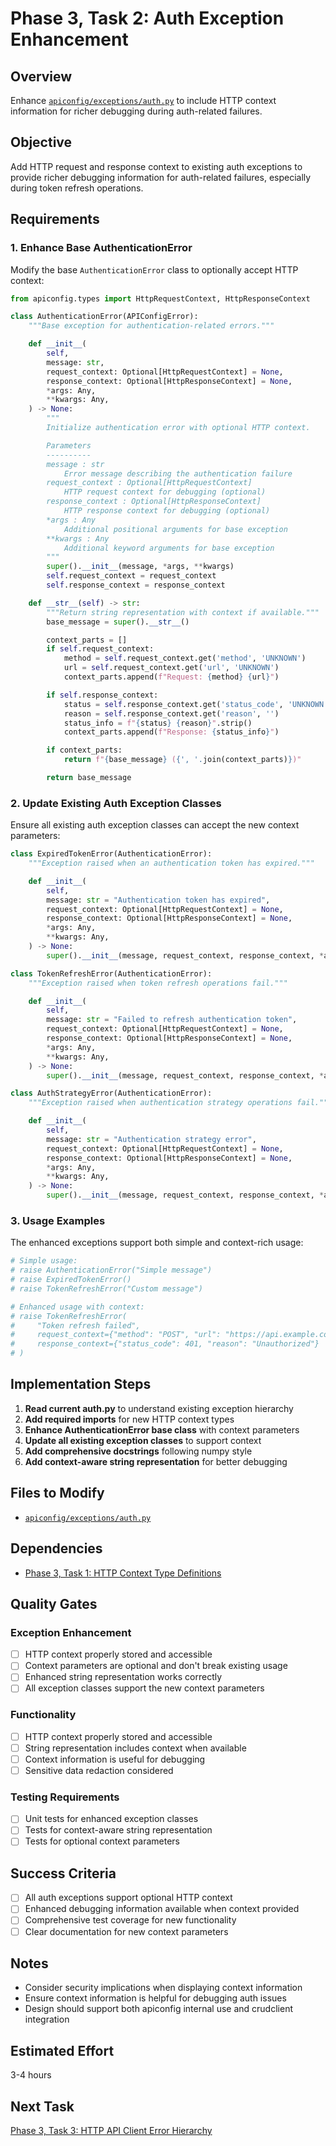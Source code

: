# Phase 3, Task 2: Auth Exception Enhancement

## Overview
Enhance [`apiconfig/exceptions/auth.py`](/workspace/apiconfig/exceptions/auth.py) to include HTTP context information for richer debugging during auth-related failures.

## Objective
Add HTTP request and response context to existing auth exceptions to provide richer debugging information for auth-related failures, especially during token refresh operations.

## Requirements

### 1. Enhance Base AuthenticationError
Modify the base `AuthenticationError` class to optionally accept HTTP context:

```python
from apiconfig.types import HttpRequestContext, HttpResponseContext

class AuthenticationError(APIConfigError):
    """Base exception for authentication-related errors."""

    def __init__(
        self,
        message: str,
        request_context: Optional[HttpRequestContext] = None,
        response_context: Optional[HttpResponseContext] = None,
        *args: Any,
        **kwargs: Any,
    ) -> None:
        """
        Initialize authentication error with optional HTTP context.

        Parameters
        ----------
        message : str
            Error message describing the authentication failure
        request_context : Optional[HttpRequestContext]
            HTTP request context for debugging (optional)
        response_context : Optional[HttpResponseContext]
            HTTP response context for debugging (optional)
        *args : Any
            Additional positional arguments for base exception
        **kwargs : Any
            Additional keyword arguments for base exception
        """
        super().__init__(message, *args, **kwargs)
        self.request_context = request_context
        self.response_context = response_context

    def __str__(self) -> str:
        """Return string representation with context if available."""
        base_message = super().__str__()

        context_parts = []
        if self.request_context:
            method = self.request_context.get('method', 'UNKNOWN')
            url = self.request_context.get('url', 'UNKNOWN')
            context_parts.append(f"Request: {method} {url}")

        if self.response_context:
            status = self.response_context.get('status_code', 'UNKNOWN')
            reason = self.response_context.get('reason', '')
            status_info = f"{status} {reason}".strip()
            context_parts.append(f"Response: {status_info}")

        if context_parts:
            return f"{base_message} ({', '.join(context_parts)})"

        return base_message
```

### 2. Update Existing Auth Exception Classes
Ensure all existing auth exception classes can accept the new context parameters:

```python
class ExpiredTokenError(AuthenticationError):
    """Exception raised when an authentication token has expired."""

    def __init__(
        self,
        message: str = "Authentication token has expired",
        request_context: Optional[HttpRequestContext] = None,
        response_context: Optional[HttpResponseContext] = None,
        *args: Any,
        **kwargs: Any,
    ) -> None:
        super().__init__(message, request_context, response_context, *args, **kwargs)

class TokenRefreshError(AuthenticationError):
    """Exception raised when token refresh operations fail."""

    def __init__(
        self,
        message: str = "Failed to refresh authentication token",
        request_context: Optional[HttpRequestContext] = None,
        response_context: Optional[HttpResponseContext] = None,
        *args: Any,
        **kwargs: Any,
    ) -> None:
        super().__init__(message, request_context, response_context, *args, **kwargs)

class AuthStrategyError(AuthenticationError):
    """Exception raised when authentication strategy operations fail."""

    def __init__(
        self,
        message: str = "Authentication strategy error",
        request_context: Optional[HttpRequestContext] = None,
        response_context: Optional[HttpResponseContext] = None,
        *args: Any,
        **kwargs: Any,
    ) -> None:
        super().__init__(message, request_context, response_context, *args, **kwargs)
```

### 3. Usage Examples
The enhanced exceptions support both simple and context-rich usage:

```python
# Simple usage:
# raise AuthenticationError("Simple message")
# raise ExpiredTokenError()
# raise TokenRefreshError("Custom message")

# Enhanced usage with context:
# raise TokenRefreshError(
#     "Token refresh failed",
#     request_context={"method": "POST", "url": "https://api.example.com/token"},
#     response_context={"status_code": 401, "reason": "Unauthorized"}
# )
```

## Implementation Steps

1. **Read current auth.py** to understand existing exception hierarchy
2. **Add required imports** for new HTTP context types
3. **Enhance AuthenticationError base class** with context parameters
4. **Update all existing exception classes** to support context
5. **Add comprehensive docstrings** following numpy style
6. **Add context-aware string representation** for better debugging

## Files to Modify
- [`apiconfig/exceptions/auth.py`](/workspace/apiconfig/exceptions/auth.py)

## Dependencies
- [Phase 3, Task 1: HTTP Context Type Definitions](phase3_task1_http_context_types.md)

## Quality Gates

### Exception Enhancement
- [ ] HTTP context properly stored and accessible
- [ ] Context parameters are optional and don't break existing usage
- [ ] Enhanced string representation works correctly
- [ ] All exception classes support the new context parameters

### Functionality
- [ ] HTTP context properly stored and accessible
- [ ] String representation includes context when available
- [ ] Context information is useful for debugging
- [ ] Sensitive data redaction considered

### Testing Requirements
- [ ] Unit tests for enhanced exception classes
- [ ] Tests for context-aware string representation
- [ ] Tests for optional context parameters

## Success Criteria
- [ ] All auth exceptions support optional HTTP context
- [ ] Enhanced debugging information available when context provided
- [ ] Comprehensive test coverage for new functionality
- [ ] Clear documentation for new context parameters

## Notes
- Consider security implications when displaying context information
- Ensure context information is helpful for debugging auth issues
- Design should support both apiconfig internal use and crudclient integration

## Estimated Effort
3-4 hours

## Next Task
[Phase 3, Task 3: HTTP API Client Error Hierarchy](phase3_task3_http_api_client_errors.md)